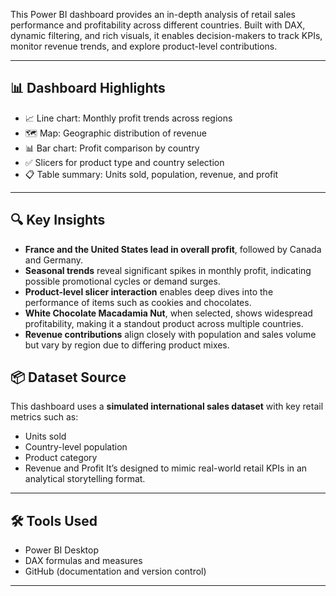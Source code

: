 This Power BI dashboard provides an in-depth analysis of retail sales performance and profitability across different countries. Built with DAX, dynamic filtering, and rich visuals, it enables decision-makers to track KPIs, monitor revenue trends, and explore product-level contributions.

---

## 📊 Dashboard Highlights

- 📈 Line chart: Monthly profit trends across regions
- 🗺️ Map: Geographic distribution of revenue
- 📊 Bar chart: Profit comparison by country
- ✅ Slicers for product type and country selection
- 📋 Table summary: Units sold, population, revenue, and profit

---

## 🔍 Key Insights

- **France and the United States lead in overall profit**, followed by Canada and Germany.
- **Seasonal trends** reveal significant spikes in monthly profit, indicating possible promotional cycles or demand surges.
- **Product-level slicer interaction** enables deep dives into the performance of items such as cookies and chocolates.
- **White Chocolate Macadamia Nut**, when selected, shows widespread profitability, making it a standout product across multiple countries.
- **Revenue contributions** align closely with population and sales volume but vary by region due to differing product mixes.



## 📦 Dataset Source

This dashboard uses a **simulated international sales dataset** with key retail metrics such as:
- Units sold
- Country-level population
- Product category
- Revenue and Profit
It’s designed to mimic real-world retail KPIs in an analytical storytelling format.

---

## 🛠 Tools Used

- Power BI Desktop
- DAX formulas and measures
- GitHub (documentation and version control)

---


